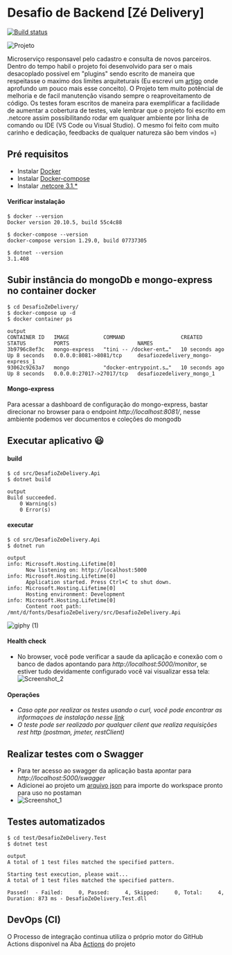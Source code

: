 # Desafio de Backend [Zé Delivery] 
[![Build status](https://ci.appveyor.com/api/projects/status/0e0qfnp2kobgakl6/branch/master?svg=true)](https://ci.appveyor.com/project/wodsonluiz/desafiozedelivery)

![Projeto](https://user-images.githubusercontent.com/13908258/117749873-ddfff400-b1e8-11eb-9dca-dd9f4e6cfaf0.png)


Microserviço responsavel pelo cadastro e consulta de novos parceiros. 
Dentro do tempo habil o projeto foi desenvolvido para ser o mais desacoplado possivel em "plugins" sendo escrito de maneira que respeitasse o maximo dos limites arquiteturais (Eu escrevi um [artigo](https://wodsonluiz.medium.com/limites-da-arquitetura-b5a088c8c50c) onde aprofundo um pouco mais esse conceito).
O Projeto tem muito potêncial de melhoria e de facil manutenção visando sempre o reaproveitamento de código. Os testes foram escritos de maneira para exemplificar a facilidade de aumentar a cobertura de testes, vale lembrar que o projeto foi escrito em .netcore assim possibilitando rodar em qualquer ambiente por linha de comando ou IDE (VS Code ou Visual Studio). O mesmo foi feito com muito carinho e dedicação, feedbacks de qualquer natureza são bem vindos =)

## Pré requisitos

- Instalar [Docker](https://www.docker.com/get-started)
- Instalar [Docker-compose](https://docs.docker.com/compose/install/)
- Instalar [.netcore 3.1.*](https://dotnet.microsoft.com/download/dotnet/3.1) 

#### Verificar instalação
```
$ docker --version
Docker version 20.10.5, build 55c4c88
```

```
$ docker-compose --version
docker-compose version 1.29.0, build 07737305
```

```
$ dotnet --version
3.1.408
```

## Subir instância do mongoDb e mongo-express no container docker
```
$ cd DesafioZeDelivery/
$ docker-compose up -d
$ docker container ps

output 
CONTAINER ID   IMAGE           COMMAND                  CREATED          STATUS         PORTS                      NAMES
3b9796c8ef3c   mongo-express   "tini -- /docker-ent…"   10 seconds ago   Up 8 seconds   0.0.0.0:8081->8081/tcp     desafiozedelivery_mongo-express_1
93062c9263a7   mongo           "docker-entrypoint.s…"   10 seconds ago   Up 8 seconds   0.0.0.0:27017->27017/tcp   desafiozedelivery_mongo_1
```

#### Mongo-express
Para acessar a dashboard de configuração do mongo-express, bastar direcionar no browser para o endpoint _http://localhost:8081/_, nesse ambiente podemos ver documentos e coleções do mongodb

## Executar aplicativo :smiley:

#### build
```
$ cd src/DesafioZeDelivery.Api
$ dotnet build 

output
Build succeeded.
    0 Warning(s)
    0 Error(s)
```

#### executar
```
$ cd src/DesafioZeDelivery.Api
$ dotnet run 

output
info: Microsoft.Hosting.Lifetime[0]
      Now listening on: http://localhost:5000
info: Microsoft.Hosting.Lifetime[0]
      Application started. Press Ctrl+C to shut down.
info: Microsoft.Hosting.Lifetime[0]
      Hosting environment: Development
info: Microsoft.Hosting.Lifetime[0]
      Content root path: /mnt/d/fonts/DesafioZeDelivery/src/DesafioZeDelivery.Api
```

![giphy (1)](https://user-images.githubusercontent.com/13908258/117663558-2aaae700-b177-11eb-830e-42366df6ae5e.gif)

#### Health check
- No browser, você pode verificar a saude da aplicação e conexão com o banco de dados apontando para _http://localhost:5000/monitor_, se estiver tudo devidamente configurado você vai visualizar essa tela: 
![Screenshot_2](https://user-images.githubusercontent.com/13908258/118570513-b3ff8200-b752-11eb-8ead-6bd3b11c7006.png)

#### Operações
- _Caso opte por realizar os testes usando o curl, você pode encontrar as informaçoes de instalação nesse [link](https://www.tecmint.com/install-curl-in-linux/)_
- _O teste pode ser realizado por qualquer client que realiza requisições rest http (postman, jmeter, restClient)_

## Realizar testes com o Swagger
- Para ter acesso ao swagger da aplicação basta apontar para _http://localhost:5000/swagger_
- Adicionei ao projeto um [arquivo json](https://github.com/wodsonluiz/DesafioZeDelivery/blob/master/Parceiro.postman_collection.json) para importe do workspace pronto para uso no postaman
- ![Screenshot_1](https://user-images.githubusercontent.com/13908258/117914869-85009080-b2ba-11eb-97c0-e4ab4d09459a.png)


## Testes automatizados
```
$ cd test/DesafioZeDelivery.Test
$ dotnet test

output
A total of 1 test files matched the specified pattern.

Starting test execution, please wait...
A total of 1 test files matched the specified pattern.

Passed!  - Failed:     0, Passed:     4, Skipped:     0, Total:     4, Duration: 873 ms - DesafioZeDelivery.Test.dll
```

## DevOps (CI)
O Processo de integração continua utiliza o próprio motor do GitHub Actions disponivel na Aba [Actions](https://github.com/wodsonluiz/DesafioZeDelivery/actions) do projeto
